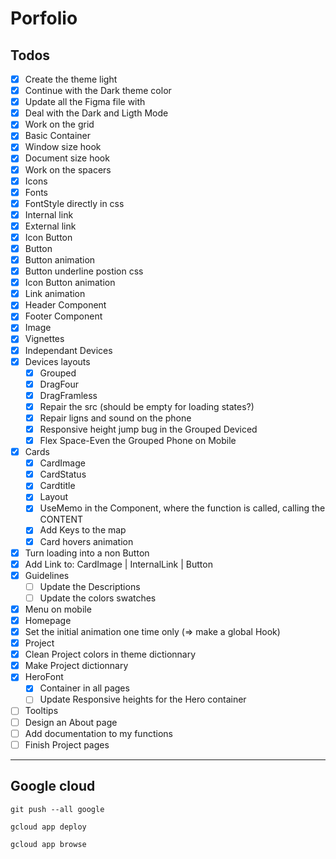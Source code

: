 # Porfolio

## Todos

- [x] Create the theme light
- [x] Continue with the Dark theme color
- [x] Update all the Figma file with
- [x] Deal with the Dark and Ligth Mode
- [x] Work on the grid
- [x] Basic Container
- [x] Window size hook
- [x] Document size hook
- [x] Work on the spacers
- [x] Icons
- [x] Fonts
- [x] FontStyle directly in css
- [x] Internal link
- [x] External link
- [x] Icon Button
- [x] Button
- [x] Button animation
- [x] Button underline postion css
- [x] Icon Button animation
- [x] Link animation
- [x] Header Component
- [x] Footer Component
- [x] Image
- [x] Vignettes
- [x] Independant Devices
- [x] Devices layouts
  - [x] Grouped
  - [x] DragFour
  - [x] DragFramless
  - [x] Repair the src (should be empty for loading states?)
  - [x] Repair ligns and sound on the phone
  - [x] Responsive height jump bug in the Grouped Deviced
  - [x] Flex Space-Even the Grouped Phone on Mobile
- [x] Cards
  - [x] CardImage
  - [x] CardStatus
  - [x] Cardtitle
  - [x] Layout
  - [x] UseMemo in the Component, where the function is called, calling the CONTENT
  - [x] Add Keys to the map
  - [x] Card hovers animation
- [x] Turn loading into a non Button
- [x] Add Link to: CardImage | InternalLink | Button
- [x] Guidelines
  - [ ] Update the Descriptions
  - [ ] Update the colors swatches
- [x] Menu on mobile
- [x] Homepage
- [x] Set the initial animation one time only (=> make a global Hook)
- [x] Project
- [x] Clean Project colors in theme dictionnary
- [x] Make Project dictionnary
- [x] HeroFont
  - [x] Container in all pages
  - [ ] Update Responsive heights for the Hero container
- [ ] Tooltips
- [ ] Design an About page
- [ ] Add documentation to my functions
- [ ] Finish Project pages

---

## Google cloud

`git push --all google`

`gcloud app deploy`

`gcloud app browse`
